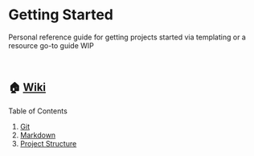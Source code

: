 # Getting Started

Personal reference guide for getting projects started via templating or a resource go-to guide
WIP



<br />

## 🏠 [Wiki](https://github.com/mori-c/getting-started/wiki/_%F0%9F%8F%A0)

Table of Contents


1. [Git](https://github.com/mori-c/getting-started/wiki/Git)
2. [Markdown](https://github.com/mori-c/getting-started/wiki/Markdown)
3. [Project Structure](https://github.com/mori-c/getting-started/wiki/Project-Structure)
